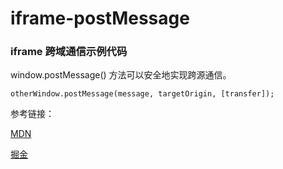 # iframe-postMessage

### iframe 跨域通信示例代码

window.postMessage() 方法可以安全地实现跨源通信。

```
otherWindow.postMessage(message, targetOrigin, [transfer]);
```


参考链接：

[MDN](https://developer.mozilla.org/zh-CN/docs/Web/API/Window/postMessage)

[掘金](https://juejin.im/post/6844903665694687240)
